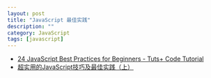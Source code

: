 ```yaml
---
layout: post
title: "JavaScript 最佳实践"
description: ""
category: JavaScript
tags: [javascript]
--- 
```


- [24 JavaScript Best Practices for Beginners - Tuts+ Code Tutorial](http://code.tutsplus.com/tutorials/24-javascript-best-practices-for-beginners--net-5399)
- [超实用的JavaScript技巧及最佳实践（上）](http://www.admin10000.com/document/3589.html)

